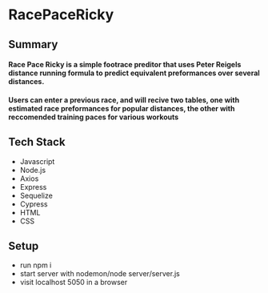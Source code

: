 # RacePaceRicky

## Summary

#### Race Pace Ricky is a simple footrace preditor that uses Peter Reigels distance running formula to predict equivalent preformances over several distances.

#### Users can enter a previous race, and will recive two tables, one with estimated race preformances for popular distances, the other with reccomended training paces for various workouts

## Tech Stack

- Javascript
- Node.js
- Axios
- Express
- Sequelize
- Cypress
- HTML
- CSS

## Setup

- run npm i
- start server with nodemon/node server/server.js
- visit localhost 5050 in a browser

